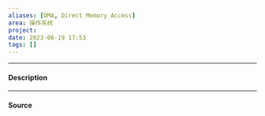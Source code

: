 ```yaml
---
aliases: [DMA, Direct Memory Access]
area: 操作系统
project: 
date: 2023-06-19 17:53
tags: []
---
```

---
#### Description

---
#### Source

